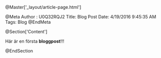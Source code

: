@Master['_layout/article-page.html']

@Meta Author : U0Q32RQJ2
Title: Blog Post Date: 4/19/2016 9:45:35 AM Tags: Blog 
@EndMeta

@Section['Content']

Här är en första **bloggpost**!!!

@EndSection